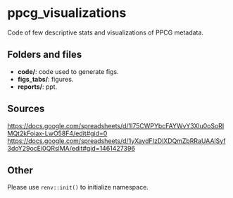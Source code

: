 # ppcg_visualizations

<!-- badges: start -->
<!-- badges: end -->

Code of few descriptive stats and visualizations of PPCG metadata.


## Folders and files

- **code/**: code used to generate figs.
- **figs_tabs/**: figures.
- **reports/**: ppt.

## Sources

https://docs.google.com/spreadsheets/d/1l75CWPYbcFAYWvY3Xlu0oSoRIMQt2kFoiax-LwO58F4/edit#gid=0
https://docs.google.com/spreadsheets/d/1yXaydFIzDlXDQmZbRRaUAAlSyf3doY29ocEi0QRslMA/edit#gid=1461427396

## Other
Please use `renv::init()` to initialize namespace.

